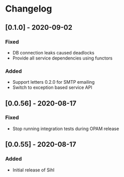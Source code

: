 # Changelog

## [0.1.0] - 2020-09-02
### Fixed
- DB connection leaks caused deadlocks
- Provide all service dependencies using functors

### Added
- Support letters 0.2.0 for SMTP emailing
- Switch to exception based service API

## [0.0.56] - 2020-08-17
### Fixed
- Stop running integration tests during OPAM release

## [0.0.55] - 2020-08-17
### Added
- Initial release of Sihl

